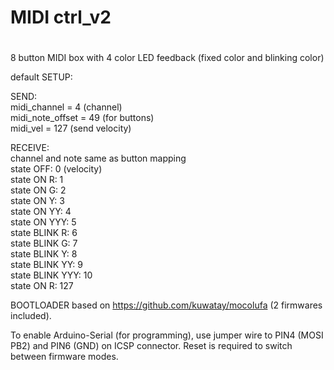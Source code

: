 # MIDI ctrl_v2
#

8 button MIDI box with 4 color LED feedback (fixed color and blinking color)

default SETUP:
 
 SEND:<br>
  midi_channel = 4         (channel)<br>
  midi_note_offset = 49    (for buttons)<br>
  midi_vel = 127           (send velocity)<br>
 
 RECEIVE:<br>
  channel and note same as button mapping<br>
   state      OFF:  0 (velocity)<br>
   state     ON R:  1<br>
   state     ON G:  2<br>
   state     ON Y:  3<br>
   state     ON YY: 4<br>
   state    ON YYY: 5<br>
   state BLINK   R: 6<br>
   state BLINK   G: 7<br>
   state BLINK   Y: 8<br>
   state BLINK  YY: 9<br>
   state BLINK YYY: 10<br>
   state     ON R:  127<br>
   
BOOTLOADER based on https://github.com/kuwatay/mocolufa (2 firmwares included).

To enable Arduino-Serial (for programming), use jumper wire to PIN4 (MOSI PB2) and PIN6 (GND) on ICSP connector.
Reset is required to switch between firmware modes.
